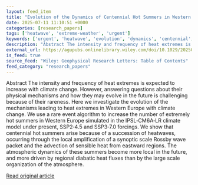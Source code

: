 ```yaml
---
layout: feed_item
title: "Evolution of the Dynamics of Centennial Hot Summers in Western Europe With Climate Change"
date: 2025-07-11 11:10:51 +0000
categories: [research_papers]
tags: ['heatwave', 'extreme-weather', 'urgent']
keywords: ['urgent', 'heatwave', 'evolution', 'dynamics', 'centennial', 'extreme-weather']
description: "Abstract The intensity and frequency of heat extremes is expected to increase with climate change"
external_url: https://agupubs.onlinelibrary.wiley.com/doi/10.1029/2025GL115552?af=R
is_feed: true
source_feed: "Wiley: Geophysical Research Letters: Table of Contents"
feed_category: "research_papers"
---
```


Abstract The intensity and frequency of heat extremes is expected to increase with climate change. However, answering questions about their physical mechanisms and how they may evolve in the future is challenging because of their rareness. Here we investigate the evolution of the mechanisms leading to heat extremes in Western Europe with climate change. We use a rare event algorithm to increase the number of extremely hot summers in Western Europe simulated in the IPSL‐CM6A‐LR climate model under present, SSP2‐4.5 and SSP3‐7.0 forcings. We show that centennial hot summers arise because of a succession of heatwaves, occurring through the local amplification of a synoptic scale Rossby wave packet and the advection of sensible heat from eastward regions. The atmospheric dynamics of these summers become more local in the future, and more driven by regional diabatic heat fluxes than by the large scale organization of the atmosphere.

[Read original article](https://agupubs.onlinelibrary.wiley.com/doi/10.1029/2025GL115552?af=R)
